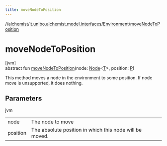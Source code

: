```yaml
---
title: moveNodeToPosition
---
```

//[alchemist](../../../index.html)/[it.unibo.alchemist.model.interfaces](../index.html)/[Environment](index.html)/[moveNodeToPosition](move-node-to-position.html)



# moveNodeToPosition



[jvm]\
abstract fun [moveNodeToPosition](move-node-to-position.html)(node: [Node](../-node/index.html)<[T](../../it.unibo.alchemist.boundary.interfaces/-output-monitor/index.html)>, position: [P](../../it.unibo.alchemist.boundary.interfaces/-output-monitor/index.html))



This method moves a node in the environment to some position. If node move is unsupported, it does nothing.



## Parameters


jvm

| | |
|---|---|
| node | The node to move |
| position | The absolute position in which this node will be moved. |




